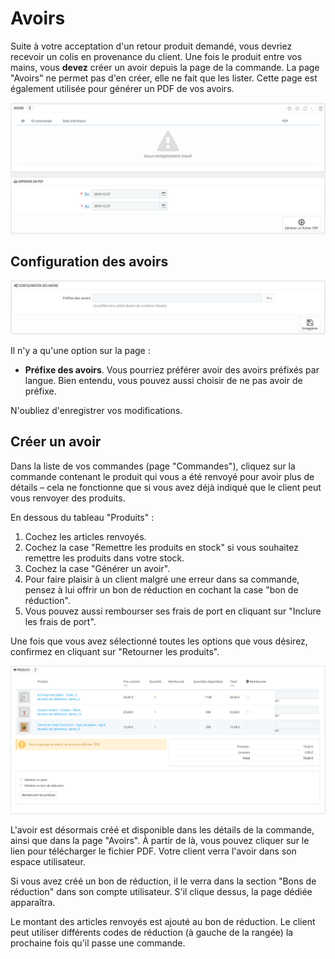 # Avoirs

Suite à votre acceptation d'un retour produit demandé, vous devriez recevoir un colis en provenance du client. Une fois le produit entre vos mains, vous **devez** créer un avoir depuis la page de la commande. La page "Avoirs" ne permet pas d'en créer, elle ne fait que les lister. Cette page est également utilisée pour générer un PDF de vos avoirs.

![](../../../.gitbook/assets/52298162.png)

## Configuration des avoirs <a href="#avoirs-configurationdesavoirs" id="avoirs-configurationdesavoirs"></a>

![](../../../.gitbook/assets/52298163.png)

Il n'y a qu'une option sur la page :

* **Préfixe des avoirs**. Vous pourriez préférer avoir des avoirs préfixés par langue. Bien entendu, vous pouvez aussi choisir de ne pas avoir de préfixe.

N'oubliez d'enregistrer vos modifications.

## Créer un avoir <a href="#avoirs-creerunavoir" id="avoirs-creerunavoir"></a>

Dans la liste de vos commandes (page "Commandes"), cliquez sur la commande contenant le produit qui vous a été renvoyé pour avoir plus de détails – cela ne fonctionne que si vous avez déjà indiqué que le client peut vous renvoyer des produits.

En dessous du tableau "Produits" :

1. Cochez les articles renvoyés.
2. Cochez la case "Remettre les produits en stock" si vous souhaitez remettre les produits dans votre stock.
3. Cochez la case "Générer un avoir".
4. Pour faire plaisir à un client malgré une erreur dans sa commande, pensez à lui offrir un bon de réduction en cochant la case "bon de réduction".
5. Vous pouvez aussi rembourser ses frais de port en cliquant sur "Inclure les frais de port".

Une fois que vous avez sélectionné toutes les options que vous désirez, confirmez en cliquant sur "Retourner les produits".

![](../../../.gitbook/assets/57081968.png)

L'avoir est désormais créé et disponible dans les détails de la commande, ainsi que dans la page "Avoirs". À partir de là, vous pouvez cliquer sur le lien pour télécharger le fichier PDF. Votre client verra l'avoir dans son espace utilisateur.

Si vous avez créé un bon de réduction, il le verra dans la section "Bons de réduction" dans son compte utilisateur. S'il clique dessus, la page dédiée apparaîtra.

Le montant des articles renvoyés est ajouté au bon de réduction. Le client peut utiliser différents codes de réduction (à gauche de la rangée) la prochaine fois qu'il passe une commande.
